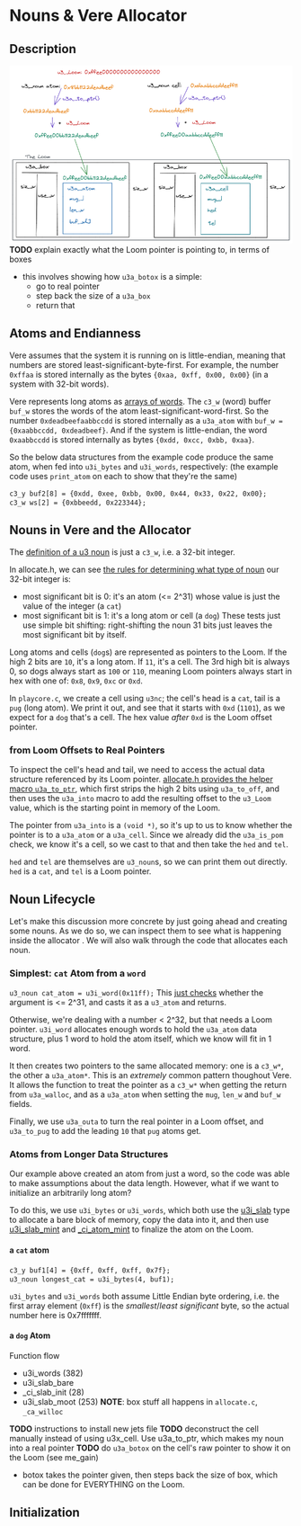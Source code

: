 # Nouns & Vere Allocator

## Description
![tree of cores diagram](img/allocator_box.png)
**TODO** explain exactly what the Loom pointer is pointing to, in terms of boxes
- this involves showing how `u3a_botox` is a simple:
  * go to real pointer
  * step back the size of a `u3a_box`
  * return that

## Atoms and Endianness
Vere assumes that the system it is running on is little-endian, meaning that numbers are stored least-significant-byte-first. For example, the number `0xffaa` is stored internally as the bytes `{0xaa, 0xff, 0x00, 0x00}` (in a system with 32-bit words).

Vere represents long atoms as [arrays of words](https://github.com/urbit/urbit/blob/3fc5db758b5b27e574da4d1254768d480998ce63/pkg/urbit/include/noun/allocate.h#L53). The `c3_w` (word) buffer `buf_w` stores the words of the atom least-significant-word-first. So the number `0xdeadbeefaabbccdd` is stored internally as a `u3a_atom` with `buf_w = {0xaabbccdd, 0xdeadbeef}`. And if the system is little-endian, the word `0xaabbccdd` is stored internally as bytes `{0xdd, 0xcc, 0xbb, 0xaa}`.
 
So the below data structures from the example code produce the same atom, when fed into `u3i_bytes` and `u3i_words`, respectively:
(the example code uses `print_atom` on each to show that they're the same)
```
c3_y buf2[8] = {0xdd, 0xee, 0xbb, 0x00, 0x44, 0x33, 0x22, 0x00};
c3_w ws[2] = {0xbbeedd, 0x223344};
```

## Nouns in Vere and the Allocator
The [definition of a u3 noun](https://github.com/urbit/urbit/blob/3fc5db758b5b27e574da4d1254768d480998ce63/pkg/urbit/include/noun/aliases.h#L35) is just a `c3_w`, i.e. a 32-bit integer.

In allocate.h, we can see [the rules for determining what type of noun](https://github.com/urbit/urbit/blob/3fc5db758b5b27e574da4d1254768d480998ce63/pkg/urbit/include/noun/allocate.h#L199) our 32-bit integer is:
* most significant bit is 0: it's an atom (<= 2^31) whose value is just the value of the integer (a `cat`)
* most significant bit is 1: it's a long atom or cell (a `dog`)
These tests just use simple bit shifting: right-shifting the noun 31 bits just leaves the most significant bit by itself.

Long atoms and cells (`dog`s) are represented as pointers to the Loom. If the high 2 bits are `10`, it's a long atom. If `11`, it's a cell. The 3rd high bit is always 0, so dogs always start as `100` or `110`, meaning Loom pointers always start in hex with one of: `0x8`, `0x9`, `0xc` or `0xd`.

In `playcore.c`, we create a cell using `u3nc`; the cell's head is a `cat`, tail is a `pug` (long atom). We print it out, and see that it starts with `0xd` (`1101`), as we expect for a `dog` that's a cell. The hex value *after* `0xd` is the Loom offset pointer.

### from Loom Offsets to Real Pointers 
To inspect the cell's head and tail, we need to access the actual data structure referenced by its Loom pointer.
[allocate.h provides the helper macro `u3a_to_ptr`](https://github.com/urbit/urbit/blob/3fc5db758b5b27e574da4d1254768d480998ce63/pkg/urbit/include/noun/allocate.h#L205), which first strips the high 2 bits using `u3a_to_off`, and then uses the `u3a_into` macro to add the resulting offset to the `u3_Loom` value, which is the starting point in memory of the Loom.

The pointer from `u3a_into` is a `(void *)`, so it's up to us to know whether the pointer is to a `u3a_atom` or a `u3a_cell`. Since we already did the `u3a_is_pom` check, we know it's a cell, so we cast to that and then take the `hed` and `tel`.

`hed` and `tel` are themselves are `u3_noun`s, so we can print them out directly. `hed` is a `cat`, and `tel` is a Loom pointer. 

## Noun Lifecycle
Let's make this discussion more concrete by just going ahead and creating some nouns. As we do so, we can inspect them to see what is happening inside the allocator . We will also walk through the code that allocates each noun.

### Simplest: `cat` Atom from a `word`
`u3_noun cat_atom = u3i_word(0x11ff);`
This [just checks](https://github.com/urbit/urbit/blob/3fc5db758b5b27e574da4d1254768d480998ce63/pkg/urbit/noun/imprison.c#L292) whether the argument is <= 2^31, and casts it as a `u3_atom` and returns.

Otherwise, we're dealing with a number < 2^32, but that needs a Loom pointer. `u3i_word` allocates enough words to hold the `u3a_atom` data structure, plus 1 word to hold the atom itself, which we know will fit in 1 word.

It then creates two pointers to the same allocated memory: one is a `c3_w*`, the other a `u3a_atom*`. This is an *extremely* common pattern thoughout Vere. It allows the function to treat the pointer as a `c3_w*` when getting the return from `u3a_walloc`, and as a `u3a_atom` when setting the `mug`, `len_w` and `buf_w` fields.

Finally, we use `u3a_outa` to turn the real pointer in a Loom offset, and `u3a_to_pug` to add the leading `10` that `pug` atoms get.

### Atoms from Longer Data Structures 
Our example above created an atom from just a word, so the code was able to make assumptions about the data length. However, what if we want to initialize an arbitrarily long atom?

To do this, we use `u3i_bytes` or `u3i_words`, which both use the [u3i_slab](https://github.com/urbit/urbit/blob/3fc5db758b5b27e574da4d1254768d480998ce63/pkg/urbit/include/noun/imprison.h#L10) type to allocate a bare block of memory, copy the data into it, and then use [u3i_slab_mint](https://github.com/urbit/urbit/blob/3fc5db758b5b27e574da4d1254768d480998ce63/pkg/urbit/noun/imprison.c#L214) and [_ci_atom_mint](https://github.com/urbit/urbit/blob/3fc5db758b5b27e574da4d1254768d480998ce63/pkg/urbit/noun/imprison.c#L66) to finalize the atom on the Loom.

#### a `cat` atom
```
c3_y buf1[4] = {0xff, 0xff, 0xff, 0x7f};
u3_noun longest_cat = u3i_bytes(4, buf1);
```
`u3i_bytes` and `u3i_words` both assume Little Endian byte ordering, i.e. the first array element (`0xff`) is the *smallest*/*least significant* byte, so the actual number here is 0x7fffffff.

#### a `dog` Atom
Function flow
* u3i_words (382)
* u3i_slab_bare
* _ci_slab_init (28)
* u3i_slab_moot (253) 
**NOTE**: box stuff all happens in `allocate.c`, `_ca_willoc`

**TODO** instructions to install new jets file
**TODO** deconstruct the cell manually instead of using u3x_cell. Use u3a_to_ptr, which makes my noun into a real pointer
**TODO** do `u3a_botox` on the cell's raw pointer to show it on the Loom (see me_gain)
- botox takes the pointer given, then steps back the size of box, which can be done for EVERYTHING on the Loom.

## Initialization
